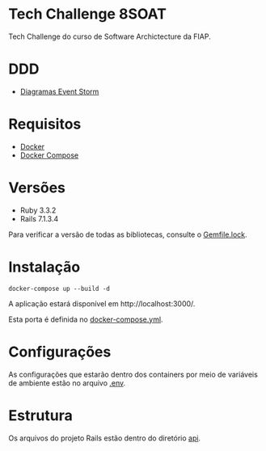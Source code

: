# Tech Challenge 8SOAT

Tech Challenge do curso de Software Archictecture da FIAP.

# DDD

* [Diagramas Event Storm](https://miro.com/app/board/uXjVK0LIAuE=/)

# Requisitos

* [Docker](https://docs.docker.com/engine/install/)
* [Docker Compose](https://github.com/docker/compose)

# Versões

* Ruby 3.3.2
* Rails 7.1.3.4

Para verificar a versão de todas as bibliotecas, consulte o [Gemfile.lock](api/Gemfile.lock).

# Instalação

```
docker-compose up --build -d
```

A aplicação estará disponível em http://localhost:3000/.

Esta porta é definida no [docker-compose.yml](docker-compose.yml).

# Configurações

As configurações que estarão dentro dos containers por meio de variáveis de ambiente estão no arquivo [.env](.env).

# Estrutura

Os arquivos do projeto Rails estão dentro do diretório [api](api).
